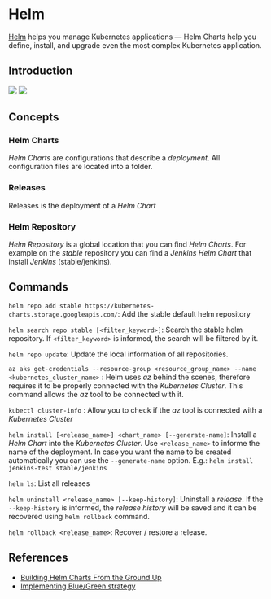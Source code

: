 # Helm

[Helm](https://helm.sh/) helps you manage Kubernetes applications — Helm Charts help you define, install, and upgrade even the most complex Kubernetes application. 

## Introduction
![](https://photos.google.com/share/AF1QipPhkobnteIpx5Dk_AJ0gAmGZAiXuGTLP9-mo1wJxDuyCiox9qiAtJ5HiLaJPmou5g/photo/AF1QipOSSn0hufdy_FNNdLz3pzMsSdKgBOJOID1-pcL8?key=djBQWE5Na0R3NlBvQlhuU2Z6LTJjWV80M3U2Skxn)
![](https://photos.google.com/share/AF1QipM4cCpAsgsp_HTwWllhWyO1r6mGdVKQ88R4ADyxC9LKU-5Yp7ozAYW5BahO6m85Bw/photo/AF1QipNXSq1v0soDin_1tgZmwIcD0FMBcYSWplnPtm7r?key=Qno5QUhnRWdtcFhtVG5aYmt2U1dhcENGUTN3UnB3)

## Concepts

### Helm Charts 

*Helm Charts* are configurations that describe a *deployment*. All configuration files are located into a folder.

### Releases 

Releases is the deployment of a *Helm Chart*

### Helm Repository 

*Helm Repository* is a global location that you can find *Helm Charts*. For example on the *stable* repository you can find a *Jenkins Helm Chart* that install *Jenkins* (stable/jenkins).

## Commands

`helm repo add stable https://kubernetes-charts.storage.googleapis.com/`: Add the stable default helm repository

`helm search repo stable [<filter_keyword>]`: Search the stable helm repository. If `<filter_keyword>` is informed, the search will be filtered by it. 

`helm repo update`: Update the local information of all repositories.

`az aks get-credentials --resource-group <resource_group_name> --name <kubernetes_cluster_name>` : Helm uses *az* behind the scenes, therefore requires it to be properly connected with the *Kubernetes Cluster*. This command allows the *az* tool to be connected with it.

`kubectl cluster-info` : Allow you to check if the *az* tool is connected with a *Kubernetes Cluster*

`helm install [<release_name>] <chart_name> [--generate-name]`: Install a *Helm Chart* into the *Kubernetes Cluster*. Use `<release_name>` to informe the name of the deployment. In case you want the name to be created automatically you can use the `--generate-name` option. E.g.: `helm install jenkins-test stable/jenkins`

`helm ls`: List all releases

`helm uninstall <release_name> [--keep-history]`: Uninstall a *release*. If the `--keep-history` is informed, the *release history* will be saved and it can be recovered using `helm rollback` command. 

`helm rollback <release_name>`: Recover / restore a release. 

## References

- [Building Helm Charts From the Ground Up](https://www.youtube.com/watch?v=vQX5nokoqrQ)
- [Implementing Blue/Green strategy](https://medium.com/@saraswatpuneet/blue-green-deployments-using-helm-charts-93ec479c0282)
